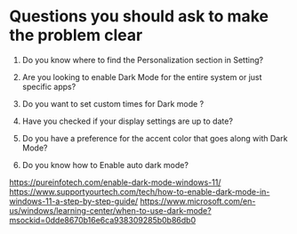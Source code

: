 # Questions you should ask to make the problem clear

1. Do you know where to find the Personalization section in Setting?

1. Are you looking to enable Dark Mode for the entire system or just specific apps?

1. Do you want to set custom times for Dark mode ?

1. Have you checked if your display settings are up to date?

1. Do you have a preference for the accent color that goes along with Dark Mode?

1. Do you know how to Enable auto dark mode?

https://pureinfotech.com/enable-dark-mode-windows-11/
https://www.supportyourtech.com/tech/how-to-enable-dark-mode-in-windows-11-a-step-by-step-guide/
https://www.microsoft.com/en-us/windows/learning-center/when-to-use-dark-mode?msockid=0dde8670b16e6ca938309285b0b86db0

 

